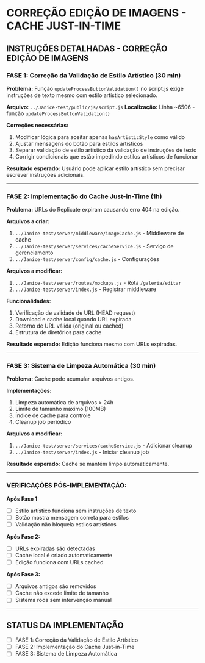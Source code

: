 # CORREÇÃO EDIÇÃO DE IMAGENS - CACHE JUST-IN-TIME

## INSTRUÇÕES DETALHADAS - CORREÇÃO EDIÇÃO DE IMAGENS

### FASE 1: Correção da Validação de Estilo Artístico (30 min)

**Problema:** Função `updateProcessButtonValidation()` no script.js exige instruções de texto mesmo com estilo artístico selecionado.

**Arquivo:** `../Janice-test/public/js/script.js`
**Localização:** Linha ~6506 - função `updateProcessButtonValidation()`

**Correções necessárias:**
1. Modificar lógica para aceitar apenas `hasArtisticStyle` como válido
2. Ajustar mensagens do botão para estilos artísticos
3. Separar validação de estilo artístico da validação de instruções de texto
4. Corrigir condicionais que estão impedindo estilos artísticos de funcionar

**Resultado esperado:** Usuário pode aplicar estilo artístico sem precisar escrever instruções adicionais.

---

### FASE 2: Implementação do Cache Just-in-Time (1h)

**Problema:** URLs do Replicate expiram causando erro 404 na edição.

**Arquivos a criar:**
1. `../Janice-test/server/middleware/imageCache.js` - Middleware de cache
2. `../Janice-test/server/services/cacheService.js` - Serviço de gerenciamento
3. `../Janice-test/server/config/cache.js` - Configurações

**Arquivos a modificar:**
1. `../Janice-test/server/routes/mockups.js` - Rota `/galeria/editar`
2. `../Janice-test/server/index.js` - Registrar middleware

**Funcionalidades:**
1. Verificação de validade de URL (HEAD request)
2. Download e cache local quando URL expirada
3. Retorno de URL válida (original ou cached)
4. Estrutura de diretórios para cache

**Resultado esperado:** Edição funciona mesmo com URLs expiradas.

---

### FASE 3: Sistema de Limpeza Automática (30 min)

**Problema:** Cache pode acumular arquivos antigos.

**Implementações:**
1. Limpeza automática de arquivos > 24h
2. Limite de tamanho máximo (100MB)
3. Índice de cache para controle
4. Cleanup job periódico

**Arquivos a modificar:**
1. `../Janice-test/server/services/cacheService.js` - Adicionar cleanup
2. `../Janice-test/server/index.js` - Iniciar cleanup job

**Resultado esperado:** Cache se mantém limpo automaticamente.

---

### VERIFICAÇÕES PÓS-IMPLEMENTAÇÃO:

**Após Fase 1:**
- [ ] Estilo artístico funciona sem instruções de texto
- [ ] Botão mostra mensagem correta para estilos
- [ ] Validação não bloqueia estilos artísticos

**Após Fase 2:**
- [ ] URLs expiradas são detectadas
- [ ] Cache local é criado automaticamente
- [ ] Edição funciona com URLs cached

**Após Fase 3:**
- [ ] Arquivos antigos são removidos
- [ ] Cache não excede limite de tamanho
- [ ] Sistema roda sem intervenção manual

---

## STATUS DA IMPLEMENTAÇÃO

- [ ] FASE 1: Correção da Validação de Estilo Artístico
- [ ] FASE 2: Implementação do Cache Just-in-Time  
- [ ] FASE 3: Sistema de Limpeza Automática
